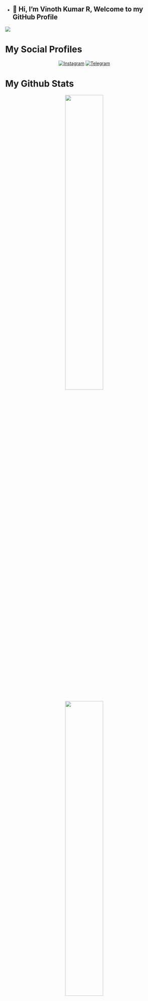 <!---
- 👋 Hi, I’m @vinothkumar2
- **📚 CA Student**
- --->
- ## 👋 Hi, I’m Vinoth Kumar R, Welcome to my GitHub Profile

![](https://komarev.com/ghpvc/?username=your-github-vinothkumar2&label=MY+PROFILE+VIEWS)


# My Social Profiles
<p align="center">
<a href="https://www.instagram.com/vinoth_kumar2249/"><img alt="Instagram" src="https://img.shields.io/badge/Instagram-E4405F?style=for-the-badge&logo=instagram&logoColor=white"/></a>
<a href="https://t.me/vinothkumar_rajendran"><img alt="Telegram" src="https://img.shields.io/badge/Telegram-2CA5E0?style=for-the-badge&logo=telegram&logoColor=white"/></a>
</p>

# My Github Stats
<p align="center">
<img width="49%" src="https://github-readme-stats.vercel.app/api?username=vinothkumar2&theme=tokyonight">
</p>

<p align="center">
<img width="49%" src="https://github-readme-streak-stats.herokuapp.com?user=vinothkumar2&theme=tokyonight&date_format=j%20M%5B%20Y%5D&stroke=FFFFFF">
</p>

<p align="center">
<img width="49%" src="https://github-readme-stats.vercel.app/api/top-langs/?username=vinothkumar2&theme=tokyonight">
</p>

</div>
